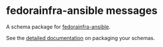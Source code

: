 # fedorainfra-ansible messages

A schema package for [fedorainfra-ansible](https://pagure.io/fedora-infra/ansible).

See the [detailed documentation](https://fedora-messaging.readthedocs.io/en/latest/messages.html) on packaging your schemas.
